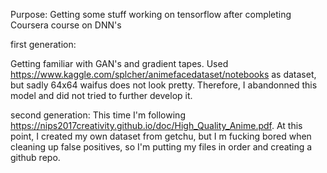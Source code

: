 Purpose: Getting some stuff working on tensorflow after completing Coursera course on DNN's 

first generation: 

Getting familiar with GAN's and gradient tapes. 
Used https://www.kaggle.com/splcher/animefacedataset/notebooks as dataset, but sadly 64x64 waifus does not look pretty. 
Therefore, I abandonned this model and did not tried to further develop it. 

second generation: 
This time I'm following https://nips2017creativity.github.io/doc/High_Quality_Anime.pdf. At this point, I created my own dataset from getchu, but I m fucking bored when cleaning up false positives, so I'm putting my files in order and creating a github repo. 


